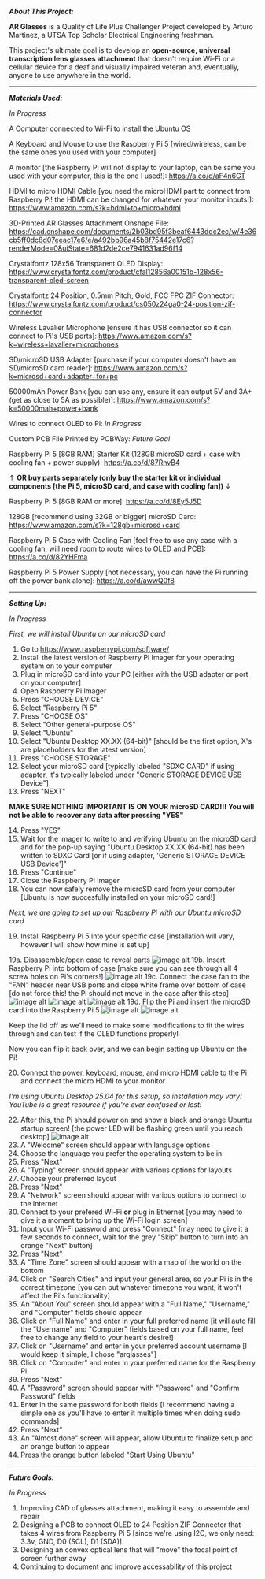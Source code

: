_**About This Project:**_

**AR Glasses** is a Quality of Life Plus Challenger Project developed by  Arturo Martinez, a UTSA Top Scholar Electrical Engineering freshman.

This project's ultimate goal is to develop an **open-source, universal transcription lens glasses attachment** that doesn't require Wi-Fi or a cellular device for a deaf and visually impaired veteran and, eventually, anyone to use anywhere in the world.

---------------------------------------------------------------------------------------------------------------------------------------------------------------------------------------------------------------------

_**Materials Used:**_

_*In Progress*_

A Computer connected to Wi-Fi to install the Ubuntu OS

A Keyboard and Mouse to use the Raspberry Pi 5 [wired/wireless, can be the same ones you used with your computer] 

A monitor [the Raspberry Pi will not display to your laptop, can be same you used with your computer, this is the one I used!]: https://a.co/d/aF4n6GT

HDMI to micro HDMI Cable [you need the microHDMI part to connect from Raspberry Pi! the HDMI can be changed for whatever your monitor inputs!]: https://www.amazon.com/s?k=hdmi+to+micro+hdmi

3D-Printed AR Glasses Attachment Onshape File: https://cad.onshape.com/documents/2b03bd95f3beaf6443ddc2ec/w/4e36cb5ff0dc8d07eeac17e6/e/a492bb96a45b8f75442e17c6?renderMode=0&uiState=681d2de2ce7941631ad96f14

Crystalfontz 128x56 Transparent OLED Display: https://www.crystalfontz.com/product/cfal12856a00151b-128x56-transparent-oled-screen

Crystalfontz 24 Position, 0.5mm Pitch, Gold, FCC FPC ZIF Connector: https://www.crystalfontz.com/product/cs050z24ga0-24-position-zif-connector

Wireless Lavalier Microphone [ensure it has USB connector so it can connect to Pi's USB ports]: https://www.amazon.com/s?k=wireless+lavalier+microphones

SD/microSD USB Adapter [purchase if your computer doesn't have an SD/microSD card reader]: https://www.amazon.com/s?k=microsd+card+adapter+for+pc

50000mAh Power Bank [you can use any, ensure it can output 5V and 3A+ (get as close to 5A as possible)]: https://www.amazon.com/s?k=50000mah+power+bank

Wires to connect OLED to Pi: _In Progress_

Custom PCB File Printed by PCBWay: _Future Goal_

Raspberry Pi 5 [8GB RAM] Starter Kit (128GB microSD card + case with cooling fan + power supply): https://a.co/d/87RnvB4

&#8593; **OR buy parts separately (only buy the starter kit or individual components [the Pi 5, microSD card, and case with cooling fan])** &#8595;

Raspberry Pi 5 [8GB RAM or more]: https://a.co/d/8Ey5J5D

128GB [recommend using 32GB or bigger] microSD Card: https://www.amazon.com/s?k=128gb+microsd+card 

Raspberry Pi 5 Case with Cooling Fan [feel free to use any case with a cooling fan, will need room to route wires to OLED and PCB]: https://a.co/d/82YHFma

Raspberry Pi 5 Power Supply [not necessary, you can have the Pi running off the power bank alone]: https://a.co/d/awwQ0f8

---------------------------------------------------------------------------------------------------------------------------------------------------------------------------------------------------------------------

_**Setting Up:**_

_*In Progress*_

_First, we will install Ubuntu on our microSD card_

1. Go to https://www.raspberrypi.com/software/
2. Install the latest version of Raspberry Pi Imager for your operating system on to your computer
3. Plug in microSD card into your PC [either with the USB adapter or port on your computer]
4. Open Raspberry Pi Imager
5. Press "CHOOSE DEVICE"
6. Select "Raspberry Pi 5"
7. Press "CHOOSE OS"
8. Select "Other general-purpose OS"
9. Select "Ubuntu"
10. Select "Ubuntu Desktop XX.XX (64-bit)" [should be the first option, X's are placeholders for the latest version]
11. Press "CHOOSE STORAGE"
12. Select your microSD card [typically labeled "SDXC CARD" if using adapter, it's typically labeled under "Generic STORAGE DEVICE USB Device"]
13. Press "NEXT"

**MAKE SURE NOTHING IMPORTANT IS ON YOUR microSD CARD!!! You will not be able to recover any data after pressing "YES"**

14. Press "YES"
15. Wait for the imager to write to and verifying Ubuntu on the microSD card and for the pop-up saying "Ubuntu Desktop XX.XX (64-bit) has been written to SDXC Card [or if using adapter, 'Generic STORAGE DEVICE USB Device']"
16. Press "Continue"
17. Close the Raspberry Pi Imager
18. You can now safely remove the microSD card from your computer [Ubuntu is now succesfully installed on your microSD card!]

_Next, we are going to set up our Raspberry Pi with our Ubuntu microSD card_

19. Install Raspberry Pi 5 into your specific case [installation will vary, however I will show how mine is set up]

19a.  Disassemble/open case to reveal parts ![image alt](https://github.com/arturo-j-martinez-ii/arglassestranscribe/blob/main/images%20for%20README/1%20-%20Case%20Before%20Assembly.jpeg?raw=true)
19b. Insert Raspberry Pi into bottom of case [make sure you can see through all 4 screw holes on Pi's corners!] ![image alt](https://github.com/arturo-j-martinez-ii/arglassestranscribe/blob/main/images%20for%20README/2%20-%20Placing%20Raspberry%20Pi%20into%20Case%20Bottom.jpeg?raw=true)
19c. Connect the case fan to the "FAN" header near USB ports and close white frame over bottom of case [do not force this! the Pi should not move in the case after this step] ![image alt](https://github.com/arturo-j-martinez-ii/arglassestranscribe/blob/main/images%20for%20README/3%20-%20Showing%20How%20Fan%20and%20Pi%20Will%20Connect.jpeg?raw=true)
![image alt](https://github.com/arturo-j-martinez-ii/arglassestranscribe/blob/main/images%20for%20README/4%20-%20Fan%20and%20Pi%20Connected.jpeg?raw=true)
![image alt](https://github.com/arturo-j-martinez-ii/arglassestranscribe/blob/main/images%20for%20README/5%20-%20Fan%20and%20Bottom%20Closed%20Together.jpeg?raw=true)
19d. Flip the Pi and insert the microSD card into the Raspberry Pi 5 ![image alt](https://github.com/arturo-j-martinez-ii/arglassestranscribe/blob/main/images%20for%20README/6%20-%20Where%20microSD%20Inserts.jpeg?raw=true) ![image alt](https://github.com/arturo-j-martinez-ii/arglassestranscribe/blob/main/images%20for%20README/7%20-%20microSD%20Inserted.jpeg?raw=true)

Keep the lid off as we'll need to make some modifications to fit the wires through and can test if the OLED functions properly!

Now you can flip it back over, and we can begin setting up Ubuntu on the Pi!

20. Connect the power, keyboard, mouse, and micro HDMI cable to the Pi and connect the micro HDMI to your monitor

_I'm using Ubuntu Desktop 25.04 for this setup, so installation may vary! YouTube is a great resource if you're ever confused or lost!_

22. After this, the Pi should power on and show a black and orange Ubuntu startup screen! [the power LED will be flashing green until you reach desktop] ![image alt](https://github.com/arturo-j-martinez-ii/arglassestranscribe/blob/main/images%20for%20README/8%20-%20Ubuntu%20Startup%20Screen.jpeg?raw=true)
23. A  "Welcome" screen should appear with language options
24. Choose the language you prefer the operating system to be in
25. Press "Next"
26. A "Typing" screen should appear with various options for layouts
27. Choose your preferred layout
28. Press "Next"
29. A "Network" screen should appear with various options to connect to the internet
30. Connect to your prefered Wi-Fi **or** plug in Ethernet [you may need to give it a moment to bring up the Wi-Fi login screen]
31. Input your Wi-Fi password and press "Connect" [may need to give it a few seconds to connect, wait for the grey "Skip" button to turn into an orange "Next" button]
32. Press "Next"
33. A "Time Zone" screen should appear with a map of the world on the bottom
34. Click on "Search Cities" and input your general area, so your Pi is in the correct timezone [you can put whatever timezone you want, it won't affect the Pi's functionality]
35. An "About You" screen should appear with a "Full Name," "Username," and "Computer" fields should appear
36. Click on "Full Name" and enter in your full preferred name [it will auto fill the "Username" and "Computer" fields based on your full name, feel free to change any field to your heart's desire!]
37. Click on "Username" and enter in your preferred account username [I would keep it simple, I chose "arglasses"]
38. Click on "Computer" and enter in your preferred name for the Raspberry Pi
39. Press "Next"
40. A "Password" screen should appear with "Password" and "Confirm Password" fields
41. Enter in the same password for both fields [I recommend having a simple one as you'll have to enter it multiple times when doing sudo commands]
42. Press "Next"
43. An "Almost done" screen will appear, allow Ubuntu to finalize setup and an orange button to appear
44. Press the orange button labeled "Start Using Ubuntu" 


---------------------------------------------------------------------------------------------------------------------------------------------------------------------------------------------------------------------

_**Future Goals:**_

_*In Progress*_

1. Improving CAD of glasses attachment, making it easy to assemble and repair
2. Designing a PCB to connect OLED to 24 Position ZIF Connector that takes 4 wires from Raspberry Pi 5 [since we're using I2C, we only need: 3.3v, GND, D0 (SCL), D1 (SDA)]
3. Designing an convex optical lens that will "move" the focal point of screen further away
4. Continuing to document and improve accessability of this project
